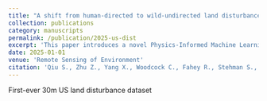 ```yaml
---
title: "A shift from human-directed to wild-undirected land disturbances in the US"
collection: publications
category: manuscripts
permalink: /publication/2025-us-dist
excerpt: 'This paper introduces a novel Physics-Informed Machine Learning (PIML) framework for better cloud detection for Landsat and Sentinel-2 imagery.'
date: 2025-01-01
venue: 'Remote Sensing of Environment'
citation: 'Qiu S., Zhu Z., Yang X., Woodcock C., Fahey R., Stehman S., Zhang Y., Cullerton M., Grinstead A., Hong F., Song K., Suh J., Li T., Ren W., Nemani R. (2025). &quot;A shift from human-directed to wild-undirected land disturbances in the US.&quot; <i>Nature Geoscience</i>. in Press.'
---
```

First-ever 30m US land disturbance dataset
